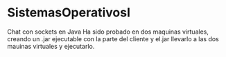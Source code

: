 # SistemasOperativosI
Chat con sockets en Java
Ha sido probado en dos maquinas virtuales, creando un .jar ejecutable con la parte del cliente y el.jar llevarlo a las dos mauinas virtuales y ejecutarlo.
